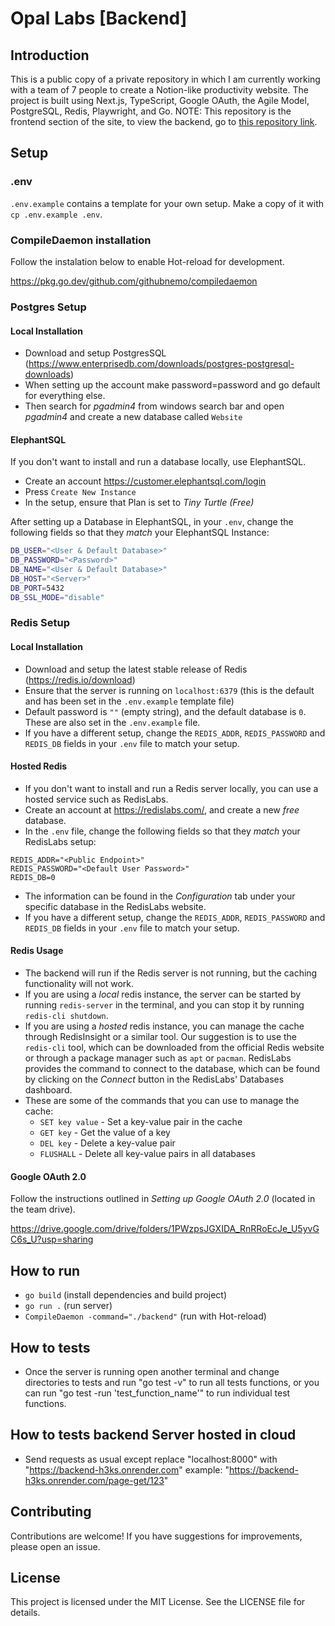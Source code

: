 # Opal Labs [Backend]

## Introduction

This is a public copy of a private repository in which I am currently working with a team of 7 people to create a Notion-like productivity website. The project is built using Next.js, TypeScript, Google OAuth, the Agile Model, PostgreSQL, Redis, Playwright, and Go. NOTE: This repository is the frontend section of the site, to view the backend, go to [this repository link](https://github.com/AbdulDevHub/Opal-Labs-Frontend).

## Setup

### .env

`.env.example` contains a template for your own setup. Make a copy of it with `cp .env.example .env`. 

### CompileDaemon installation

Follow the instalation below to enable Hot-reload for development.

<https://pkg.go.dev/github.com/githubnemo/compiledaemon>

### Postgres Setup

#### Local Installation

 - Download and setup PostgresSQL (<https://www.enterprisedb.com/downloads/postgres-postgresql-downloads>)
 - When setting up the account make password=password and go default for everything else.
 - Then search for _pgadmin4_ from windows search bar and open _pgadmin4_ and create a new database called `Website`

#### ElephantSQL

If you don't want to install and run a database locally, use ElephantSQL.

 - Create an account <https://customer.elephantsql.com/login>
 - Press `Create New Instance`
 - In the setup, ensure that Plan is set to _Tiny Turtle (Free)_

After setting up a Database in ElephantSQL, in your `.env`, change the following fields so that they _match_ your ElephantSQL Instance:

```bash
DB_USER="<User & Default Database>"
DB_PASSWORD="<Password>"
DB_NAME="<User & Default Database>"
DB_HOST="<Server>"
DB_PORT=5432
DB_SSL_MODE="disable"
```
### Redis Setup

#### Local Installation

 - Download and setup the latest stable release of Redis (<https://redis.io/download>)
 - Ensure that the server is running on `localhost:6379` (this is the default and has been set in the `.env.example` template file)
 - Default password is `""` (empty string), and the default database is `0`. These are also set in the `.env.example` file.
 - If you have a different setup, change the `REDIS_ADDR`, `REDIS_PASSWORD` and `REDIS_DB` fields in your `.env` file to match your setup.

#### Hosted Redis

 - If you don't want to install and run a Redis server locally, you can use a hosted service such as RedisLabs.
 - Create an account at <https://redislabs.com/>, and create a new _free_ database.
 - In the `.env` file, change the following fields so that they _match_ your RedisLabs setup:
 ```
 REDIS_ADDR="<Public Endpoint>"
 REDIS_PASSWORD="<Default User Password>"
 REDIS_DB=0
 ```
 - The information can be found in the _Configuration_ tab under your specific database in the RedisLabs website.
 - If you have a different setup, change the `REDIS_ADDR`, `REDIS_PASSWORD` and `REDIS_DB` fields in your `.env` file to match your setup.

#### Redis Usage
- The backend will run if the Redis server is not running, but the caching functionality will not work.
- If you are using a _local_ redis instance, the server can be started by running `redis-server` in the terminal, and you can stop it by running `redis-cli shutdown`. 
- If you are using a _hosted_ redis instance, you can manage the cache through RedisInsight or a similar tool. Our suggestion is to use the `redis-cli` tool, which can be downloaded from the official Redis website or through a package manager such as `apt` or `pacman`. RedisLabs provides the command to connect to the database, which can be found by clicking on the _Connect_ button in the RedisLabs' Databases dashboard.
- These are some of the commands that you can use to manage the cache:
    - `SET key value` - Set a key-value pair in the cache
    - `GET key` - Get the value of a key
    - `DEL key` - Delete a key-value pair
    - `FLUSHALL` - Delete all key-value pairs in all databases

#### Google OAuth 2.0

Follow the instructions outlined in _Setting up Google OAuth 2.0_ (located in the team drive).

<https://drive.google.com/drive/folders/1PWzpsJGXIDA_RnRRoEcJe_U5yvGC6s_U?usp=sharing>

## How to run

- `go build` (install dependencies and build project)
- `go run .` (run server)
- `CompileDaemon -command="./backend"` (run with Hot-reload)

## How to tests
- Once the server is running open another terminal and change directories to tests and run "go test -v" to run all tests functions, or you can run "go test -run 'test_function_name'" to run individual test functions.

## How to tests backend Server hosted in cloud
- Send requests as usual except replace "localhost:8000" with "https://backend-h3ks.onrender.com" example:
"https://backend-h3ks.onrender.com/page-get/123"

## Contributing

Contributions are welcome! If you have suggestions for improvements, please open an issue.

## License

This project is licensed under the MIT License. See the LICENSE file for details.

<br>
